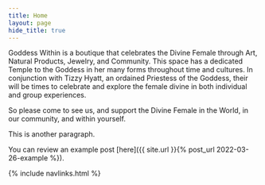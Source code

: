 ```yaml
---
title: Home
layout: page
hide_title: true
---
```


Goddess Within is a boutique that celebrates the Divine Female through Art, Natural Products, Jewelry, and Community.  This space has a dedicated Temple to the Goddess in her many forms throughout time and cultures.  In conjunction with Tizzy Hyatt, an ordained Priestess of the Goddess, their will be times to celebrate and explore the female divine in both individual and group experiences.

So please come to see us, and support the Divine Female in the World, in our community, and within yourself.

This is another paragraph.

You can review an example post [here]({{ site.url }}{% post_url 2022-03-26-example %}).

{% include navlinks.html %}
